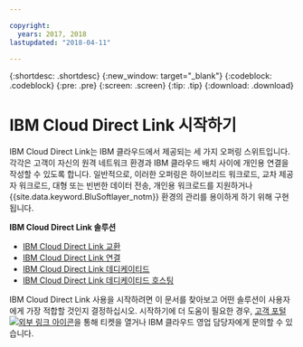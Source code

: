 ```yaml
---

copyright:
  years: 2017, 2018
lastupdated: "2018-04-11"

---
```


{:shortdesc: .shortdesc}
{:new_window: target="_blank"}
{:codeblock: .codeblock}
{:pre: .pre}
{:screen: .screen}
{:tip: .tip}
{:download: .download}

# IBM Cloud Direct Link 시작하기

IBM Cloud Direct Link는 IBM 클라우드에서 제공되는 세 가지 오퍼링 스위트입니다. 각각은 고객이 자신의 원격 네트워크 환경과 IBM 클라우드 배치 사이에 개인용 연결을 작성할 수 있도록 합니다. 일반적으로, 이러한 오퍼링은 하이브리드 워크로드, 교차 제공자 워크로드, 대형 또는 빈번한 데이터 전송, 개인용 워크로드를 지원하거나 {{site.data.keyword.BluSoftlayer_notm}} 환경의 관리를 용이하게 하기 위해 구현됩니다.

**IBM Cloud Direct Link 솔루션**

 * [IBM Cloud Direct Link 교환](about.html#the-direct-link-cloud-exchange-solution)
 * [IBM Cloud Direct Link 연결](about.html#the-direct-link-connect-solution)
 * [IBM Cloud Direct Link 데디케이티드](about.html#the-direct-link-dedicated-solution)
 * [IBM Cloud Direct Link 데디케이티드 호스팅](about.html#the-direct-dedicated-hosting-solution)

IBM Cloud Direct Link 사용을 시작하려면 이 문서를 찾아보고 어떤 솔루션이 사용자에게 가장 적합할 것인지 결정하십시오. 시작하기에 더 도움이 필요한 경우, [고객 포털 ![외부 링크 아이콘](../../icons/launch-glyph.svg "외부 링크 아이콘")](https://control.softlayer.com/)을 통해 티켓을 열거나 IBM 클라우드 영업 담당자에게 문의할 수 있습니다.
